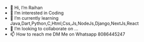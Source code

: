 - 👋 Hi, I’m Raihan
- 👀 I’m interested in Coding
- 🌱 I’m currently learning Java,Dart,Python,C,Html,Css,Js,NodeJs,Django,NextJs,React
- 💞️ I’m looking to collaborate on ...
- 📫 How to reach me DM Me on Whatsapp 8086445247


<!---
mhdRaihan321/mhdRaihan321 is a ✨ special ✨ repository because its `README.md` (this file) appears on your GitHub profile.
You can click the Preview link to take a look at your changes.

- 😄 Pronouns: ...
- ⚡ Fun fact: ...
--->
